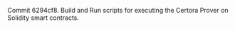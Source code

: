 Commit 6294cf8.                    Build and Run scripts for executing the Certora Prover on Solidity smart contracts.